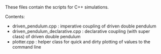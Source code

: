These files contain the scripts for C++ simulations.

Contents:
- driven_pendulum.cpp : imperative coupling of driven double pendulum
- driven_pendulum_declarative.cpp : declarative coupling (with super class) of driven double pendulum
- plotter.cpp : helper class for quick and dirty plotting of values to the command line
